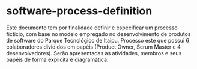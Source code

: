 # software-process-definition
Este documento tem por finalidade definir e especificar um processo fictício, com base no modelo empregado no desenvolvimento de produtos de software do Parque Tecnológico de Itaipu. Processo este que possui 6 colaboradores divididos em papéis (Product Owner, Scrum Master e 4 desenvolvedores). Serão apresentadas as atividades, membros e seus papéis de forma explicita e diagramática.
